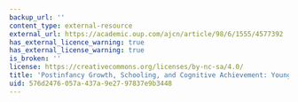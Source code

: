 ```yaml
---
backup_url: ''
content_type: external-resource
external_url: https://academic.oup.com/ajcn/article/98/6/1555/4577392
has_external_licence_warning: true
has_external_license_warning: true
is_broken: ''
license: https://creativecommons.org/licenses/by-nc-sa/4.0/
title: 'Postinfancy Growth, Schooling, and Cognitive Achievement: Young Lives'
uid: 576d2476-057a-437a-9e27-97837e9b3448
---
```

